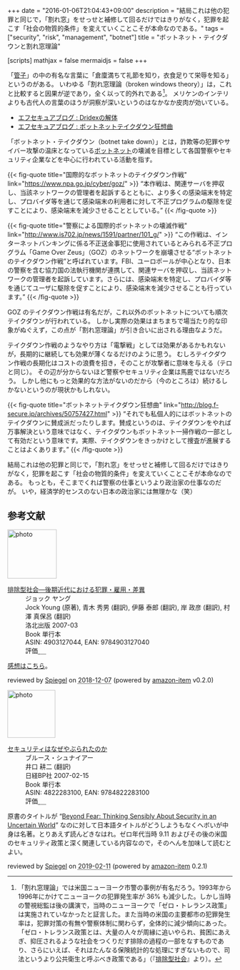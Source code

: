 +++
date = "2016-01-06T21:04:43+09:00"
description = "結局これは他の犯罪と同じで，「割れ窓」をせっせと補修して回るだけではきりがなく，犯罪を起こす「社会の物質的条件」を変えていくことこそが本命なのである。"
tags = ["security", "risk", "management", "botnet"]
title = "ボットネット・テイクダウンと割れ窓理論"

[scripts]
  mathjax = false
  mermaidjs = false
+++

「[管子](https://ja.wikipedia.org/wiki/%E7%AE%A1%E5%AD%90)」の中の有名な言葉に「倉廩満ちて礼節を知り，衣食足りて栄辱を知る」というのがある。
いわゆる「割れ窓理論（broken windows theory）」は，これと比較すると因果が逆であり，全く以って的外れである[^bw]。
メリケンのインテリよりも古代人の言葉のほうが洞察が深いというのはなかなか皮肉が効いている。

[^bw]: 「割れ窓理論」では米国ニューヨーク市警の事例が有名だろう。1993年から1996年にかけてニューヨークの犯罪発生率が 36% も減少した。しかし当時の警視総監は後の講演で，当時のニューヨークで「ゼロ・トレランス政策」は実施されていなかったと証言した。また当時の米国の主要都市の犯罪発生率は，犯罪対策の有無や警察体制に関わらず，全体的に減少傾向にあった。「ゼロ・トレランス政策とは、大量の人々が周縁に追いやられ、貧困にあえぎ、抑圧されるような社会をつくりだす排除の過程の一部をなすものであり、さらにいえば、それはたんなる保険統計的な処理にすぎないもので、司法というより公共衛生と呼ぶべき政策である」（『[排除型社会](https://www.amazon.co.jp/exec/obidos/ASIN/4903127044/baldandersinf-22/)』より）。

- [エフセキュアブログ : Dridexの解体](http://blog.f-secure.jp/archives/50756643.html)
- [エフセキュアブログ : ボットネットテイクダウン狂想曲](http://blog.f-secure.jp/archives/50757427.html)

「ボットネット・テイクダウン（botnet take down）」とは，詐欺等の犯罪やサイバー攻撃の温床となっている[ボットネット](https://ja.wikipedia.org/wiki/%E3%83%9C%E3%83%83%E3%83%88%E3%83%8D%E3%83%83%E3%83%88)の壊滅を目標として各国警察やセキュリティ企業などを中心に行われている活動を指す。

{{< fig-quote title="国際的なボットネットのテイクダウン作戦" link="https://www.npa.go.jp/cyber/goz/" >}}
<q>本作戦は、関連サーバを押収し、当該ネットワークの管理者を起訴するとともに、より多くの感染端末を特定し、プロバイダ等を通じて感染端末の利用者に対して不正プログラムの駆除を促すことにより、感染端末を減少させることとしている。</q>
{{< /fig-quote >}}

{{< fig-quote title="警察による国際的ボットネットの壊滅作戦" link="http://www.is702.jp/news/1591/partner/101_g/" >}}
<q>この作戦は、インターネットバンキングに係る不正送金事犯に使用されているとみられる不正プログラム「Game Over Zeus」（GOZ）のネットワークを崩壊させる“ボットネットのテイクダウン作戦”と呼ばれています。FBI、ユーロポールが中心となり、日本の警察を含む協力国の法執行機関が連携して、関連サーバを押収し、当該ネットワークの管理者を起訴しています。さらには、感染端末を特定し、プロバイダ等を通じてユーザに駆除を促すことにより、感染端末を減少させることも行っています。</q>
{{< /fig-quote >}}

GOZ のテイクダウン作戦は有名だが，これ以外のボットネットについても順次テイクダウンが行われている。
しかし実際の効果はまちまちで場当たり的な印象がぬぐえず，この点が「割れ窓理論」が引き合いに出される理由なようだ。

テイクダウン作戦のようなやり方は「電撃戦」としては効果があるかもれないが，長期的に継続しても効果が薄くなるだけのように思う。
むしろテイクダウン作戦の長期化はコストの浪費を招き，そのことが攻撃者に意味を与える（テロと同じ）。
その辺が分からないほど警察やセキュリティ企業は馬鹿ではないだろう。
しかし他にもっと効果的な方法がないのだから（今のところは）続けるしかないというのが現状かもしれない。

{{< fig-quote title="ボットネットテイクダウン狂想曲" link="http://blog.f-secure.jp/archives/50757427.html" >}}
<q>それでも私個人的にはボットネットのテイクダウンに賛成派だったりします。賛成というのは、テイクダウンをやれば万事解決という意味ではなく、テイクダウンもボットネット一掃作戦の一部として有効だという意味です。実際、テイクダウンをきっかけとして捜査が進展することはよくあります。</q>
{{< /fig-quote >}}

結局これは他の犯罪と同じで，「割れ窓」をせっせと補修して回るだけではきりがなく，犯罪を起こす「社会の物質的条件」を変えていくことこそが本命なのである。
もっとも，そこまでくれば警察の仕事というより政治家の仕事なのだが。
いや，経済学的センスのない日本の政治家には無理かな（笑）

## 参考文献

<div class="hreview">
  <div class="photo"><a class="item url" href="https://www.amazon.co.jp/%E6%8E%92%E9%99%A4%E5%9E%8B%E7%A4%BE%E4%BC%9A%E2%80%95%E5%BE%8C%E6%9C%9F%E8%BF%91%E4%BB%A3%E3%81%AB%E3%81%8A%E3%81%91%E3%82%8B%E7%8A%AF%E7%BD%AA%E3%83%BB%E9%9B%87%E7%94%A8%E3%83%BB%E5%B7%AE%E7%95%B0-%E3%82%B8%E3%83%A7%E3%83%83%E3%82%AF-%E3%83%A4%E3%83%B3%E3%82%B0/dp/4903127044?SubscriptionId=AKIAJYVUJ3DMTLAECTHA&tag=baldandersinf-22&linkCode=xm2&camp=2025&creative=165953&creativeASIN=4903127044"><img src="https://images-fe.ssl-images-amazon.com/images/I/41uBRNdBygL._SL160_.jpg" width="110" alt="photo"></a></div>
  <dl class="fn">
    <dt><a href="https://www.amazon.co.jp/%E6%8E%92%E9%99%A4%E5%9E%8B%E7%A4%BE%E4%BC%9A%E2%80%95%E5%BE%8C%E6%9C%9F%E8%BF%91%E4%BB%A3%E3%81%AB%E3%81%8A%E3%81%91%E3%82%8B%E7%8A%AF%E7%BD%AA%E3%83%BB%E9%9B%87%E7%94%A8%E3%83%BB%E5%B7%AE%E7%95%B0-%E3%82%B8%E3%83%A7%E3%83%83%E3%82%AF-%E3%83%A4%E3%83%B3%E3%82%B0/dp/4903127044?SubscriptionId=AKIAJYVUJ3DMTLAECTHA&tag=baldandersinf-22&linkCode=xm2&camp=2025&creative=165953&creativeASIN=4903127044">排除型社会―後期近代における犯罪・雇用・差異</a></dt>
	<dd>ジョック ヤング</dd>
	<dd>Jock Young (原著), 青木 秀男 (翻訳), 伊藤 泰郎 (翻訳), 岸 政彦 (翻訳), 村澤 真保呂 (翻訳)</dd>
    <dd>洛北出版 2007-03</dd>
    <dd>Book 単行本</dd>
    <dd>ASIN: 4903127044, EAN: 9784903127040</dd>
    <dd>評価<abbr class="rating fa-sm" title="5">&nbsp;<i class="fas fa-star"></i>&nbsp;<i class="fas fa-star"></i>&nbsp;<i class="fas fa-star"></i>&nbsp;<i class="fas fa-star"></i>&nbsp;<i class="fas fa-star"></i></abbr></dd>
  </dl>
  <p class="description"><a href="https://baldanders.info/blog/000410/">感想はこちら</a>。</p>
  <p class="powered-by" >reviewed by <a href='#maker' class='reviewer'>Spiegel</a> on <abbr class="dtreviewed" title="2018-12-07">2018-12-07</abbr> (powered by <a href="https://github.com/spiegel-im-spiegel/amazon-item" >amazon-item</a> v0.2.0)</p>
</div>

<div class="hreview">
  <div class="photo"><a class="item url" href="https://www.amazon.co.jp/%E3%82%BB%E3%82%AD%E3%83%A5%E3%83%AA%E3%83%86%E3%82%A3%E3%81%AF%E3%81%AA%E3%81%9C%E3%82%84%E3%81%B6%E3%82%89%E3%82%8C%E3%81%9F%E3%81%AE%E3%81%8B-%E3%83%96%E3%83%AB%E3%83%BC%E3%82%B9%E3%83%BB%E3%82%B7%E3%83%A5%E3%83%8A%E3%82%A4%E3%82%A2%E3%83%BC/dp/4822283100?SubscriptionId=AKIAJYVUJ3DMTLAECTHA&tag=baldandersinf-22&linkCode=xm2&camp=2025&creative=165953&creativeASIN=4822283100"><img src="https://images-fe.ssl-images-amazon.com/images/I/51-pZ52JsUL._SL160_.jpg" width="107" alt="photo"></a></div>
  <dl class="fn">
    <dt><a href="https://www.amazon.co.jp/%E3%82%BB%E3%82%AD%E3%83%A5%E3%83%AA%E3%83%86%E3%82%A3%E3%81%AF%E3%81%AA%E3%81%9C%E3%82%84%E3%81%B6%E3%82%89%E3%82%8C%E3%81%9F%E3%81%AE%E3%81%8B-%E3%83%96%E3%83%AB%E3%83%BC%E3%82%B9%E3%83%BB%E3%82%B7%E3%83%A5%E3%83%8A%E3%82%A4%E3%82%A2%E3%83%BC/dp/4822283100?SubscriptionId=AKIAJYVUJ3DMTLAECTHA&tag=baldandersinf-22&linkCode=xm2&camp=2025&creative=165953&creativeASIN=4822283100">セキュリティはなぜやぶられたのか</a></dt>
	<dd>ブルース・シュナイアー</dd>
	<dd>井口 耕二 (翻訳)</dd>
    <dd>日経BP社 2007-02-15</dd>
    <dd>Book 単行本</dd>
    <dd>ASIN: 4822283100, EAN: 9784822283100</dd>
    <dd>評価<abbr class="rating fa-sm" title="5">&nbsp;<i class="fas fa-star"></i>&nbsp;<i class="fas fa-star"></i>&nbsp;<i class="fas fa-star"></i>&nbsp;<i class="fas fa-star"></i>&nbsp;<i class="fas fa-star"></i></abbr></dd>
  </dl>
  <p class="description">原書のタイトルが “<a href="https://www.amazon.co.jp/Beyond-Fear-Thinking-Sensibly-Uncertain-ebook/dp/B000PY3NB4?SubscriptionId=AKIAJYVUJ3DMTLAECTHA&tag=baldandersinf-22&linkCode=xm2&camp=2025&creative=165953&creativeASIN=B000PY3NB4">Beyond Fear: Thinking Sensibly About Security in an Uncertain World</a>” なのに対して日本語タイトルがどうしようもなくヘボいが中身は名著。とりあえず読んどきなはれ。ゼロ年代当時 9.11 およびその後の米国のセキュリティ政策と深く関連している内容なので，そのへんを加味して読むとよい。</p>
  <p class="powered-by" >reviewed by <a href='#maker' class='reviewer'>Spiegel</a> on <abbr class="dtreviewed" title="2019-02-11">2019-02-11</abbr> (powered by <a href="https://github.com/spiegel-im-spiegel/amazon-item" >amazon-item</a> 0.2.1)</p>
</div>
